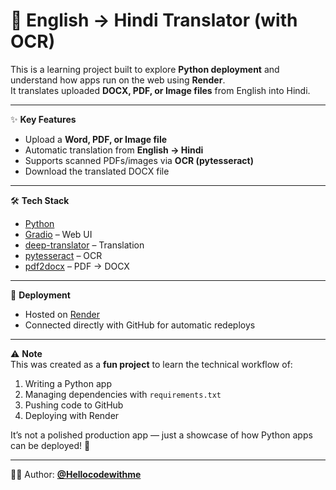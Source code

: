 # 📄 English → Hindi Translator (with OCR)

This is a learning project built to explore **Python deployment** and understand how apps run on the web using **Render**.  
It translates uploaded **DOCX, PDF, or Image files** from English into Hindi.  

---

✨ **Key Features**
- Upload a **Word, PDF, or Image file**  
- Automatic translation from **English → Hindi**  
- Supports scanned PDFs/images via **OCR (pytesseract)**  
- Download the translated DOCX file  

---

🛠️ **Tech Stack**
- [Python](https://www.python.org/)  
- [Gradio](https://www.gradio.app/) – Web UI  
- [deep-translator](https://pypi.org/project/deep-translator/) – Translation  
- [pytesseract](https://pypi.org/project/pytesseract/) – OCR  
- [pdf2docx](https://pypi.org/project/pdf2docx/) – PDF → DOCX  

---

🚀 **Deployment**
- Hosted on [Render](https://render.com/)  
- Connected directly with GitHub for automatic redeploys  

---

⚠️ **Note**  
This was created as a **fun project** to learn the technical workflow of:  
1. Writing a Python app  
2. Managing dependencies with `requirements.txt`  
3. Pushing code to GitHub  
4. Deploying with Render  

It’s not a polished production app — just a showcase of how Python apps can be deployed! 🎉  

---

👨‍💻 Author: **[@Hellocodewithme](https://github.com/Hellocodewithme)**
